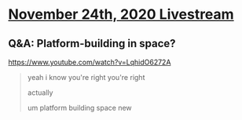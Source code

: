 # [November 24th, 2020 Livestream](../2020-11-24.md)
## Q&A: Platform-building in space?
https://www.youtube.com/watch?v=LqhidO6272A
> yeah i know you're right you're right
> 
> actually
> 
> um platform building space new
> 
